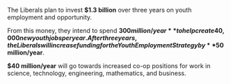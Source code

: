 The Liberals plan to invest **$1.3 billion** over three years on youth employment and opportunity. 

From this money, they intend to spend **$300 million/year** to help create 40,000 new youth jobs per year. After three years, the Liberals will increase funding for the Youth Employment Strategy by **$50 million/year**.

**$40 million/year** will go towards increased co-op positions for work in science, technology, engineering, mathematics, and business.